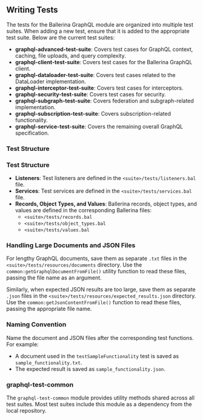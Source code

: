 ## Writing Tests

The tests for the Ballerina GraphQL module are organized into multiple test suites. When adding a new test, ensure that it is added to the appropriate test suite. Below are the current test suites:

- **graphql-advanced-test-suite**: Covers test cases for GraphQL context, caching, file uploads, and query complexity.
- **graphql-client-test-suite**: Covers test cases for the Ballerina GraphQL client.
- **graphql-dataloader-test-suite**: Covers test cases related to the DataLoader implementation.
- **graphql-interceptor-test-suite**: Covers test cases for interceptors.
- **graphql-security-test-suite**: Covers test cases for security.
- **graphql-subgraph-test-suite**: Covers federation and subgraph-related implementation.
- **graphql-subscription-test-suite**: Covers subscription-related functionality.
- **graphql-service-test-suite**: Covers the remaining overall GraphQL specification.

### Test Structure

### Test Structure

- **Listeners**: Test listeners are defined in the `<suite>/tests/listeners.bal` file.
- **Services**: Test services are defined in the `<suite>/tests/services.bal` file.
- **Records, Object Types, and Values**: Ballerina records, object types, and values are defined in the corresponding Ballerina files:
  - `<suite>/tests/records.bal`
  - `<suite>/tests/object_types.bal`
  - `<suite>/tests/values.bal`

### Handling Large Documents and JSON Files

For lengthy GraphQL documents, save them as separate `.txt` files in the `<suite>/tests/resources/documents` directory. Use the `common:getGraphqlDocumentFromFile()` utility function to read these files, passing the file name as an argument.

Similarly, when expected JSON results are too large, save them as separate `.json` files in the `<suite>/tests/resources/expected_results.json` directory. Use the `common:getJsonContentFromFile()` function to read these files, passing the appropriate file name.

### Naming Convention

Name the document and JSON files after the corresponding test functions. For example:

- A document used in the `testSampleFunctionality` test is saved as `sample_functionality.txt`.
- The expected result is saved as `sample_functionality.json`.

### graphql-test-common

The `graphql-test-common` module provides utility methods shared across all test suites. Most test suites include this module as a dependency from the local repository.

